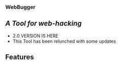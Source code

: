  ### WebBugger
## _A Tool for web-hacking_
- 2.0 VERSION IS HERE
- This Tool has been relunched with some updates

## Features
